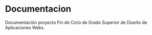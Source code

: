 # Documentacion
Documentación proyecto Fin de Ciclo de Grado Superior de Diseño de Aplicaciones Webs.

